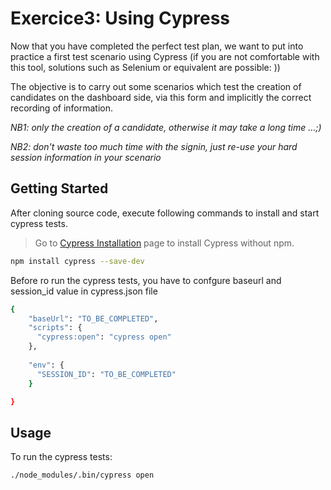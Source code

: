 # Exercice3: Using Cypress

Now that you have completed the perfect test plan, we want to put into practice a first test scenario using Cypress (if you are not comfortable with this tool, solutions such as Selenium or equivalent are possible: ))

The objective is to carry out some scenarios which test the creation of candidates on the dashboard side, via this form and implicitly the correct recording of information.
 
*NB1: only the creation of a candidate, otherwise it may take a long time ...;)*
 
*NB2: don't waste too much time with the signin, just re-use your hard session information in your scenario*

## Getting Started

After cloning source code, execute following commands to install and start cypress tests. 

> Go to [Cypress Installation](https://docs.cypress.io/guides/getting-started/installing-cypress.html#System-requirements) page to install Cypress without npm.


```bash
npm install cypress --save-dev
```


Before ro run the cypress tests, you have to confgure baseurl and session_id value in cypress.json file

```bash
{
    "baseUrl": "TO_BE_COMPLETED",
    "scripts": {
      "cypress:open": "cypress open"
    },
    
    "env": {
      "SESSION_ID": "TO_BE_COMPLETED"
    }

}
```
## Usage

To run the cypress tests:

```bash
./node_modules/.bin/cypress open
```
